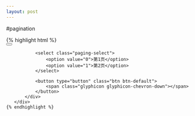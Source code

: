```yaml
---
layout: post
---
```


#pagination
   
<div class='article-demo'>
    {% highlight html %}
       <div class="panel panel-default">
           <div class="panel-body">
               <button type="button" class="btn btn-default">
                   <span class="glyphicon glyphicon-chevron-up"></span>
               </button>

               <select class="paging-select">
                   <option value="0">第1页</option>
                   <option value="1">第2页</option>
               </select>

               <button type="button" class="btn btn-default">
                   <span class="glyphicon glyphicon-chevron-down"></span>
               </button>
           </div>
       </div>
    {% endhighlight %}
</div>


